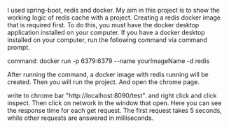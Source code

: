 I used spring-boot, redis and docker. My aim in this project is to show the working logic of redis cache with a project.
Creating a redis docker image that is required first. To do this, you must have the docker desktop application installed on your computer.
If you have a docker desktop installed on your computer, run the following command via command prompt.

command: docker run -p 6379:6379 --name yourImageName -d redis

After running the command, a docker image with redis running will be created.
Then you will run the project. And open the chrome page. 

write to chrome bar "http://localhost:8090/test". 
and right click and click inspect. Then click on network in the window that open. 
Here you can see the response time for each get request. 
The first request takes 5 seconds, while other requests are answered in milliseconds. 
